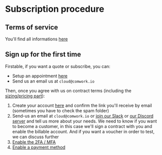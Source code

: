 # Subscription procedure

## Terms of service

You'll find all informations [here](./terms.md)

## Sign up for the first time

Firstable, if you want a quote or subscribe, you can:
* Setup an appointment [here](https://calendly.com/idriss-neumann/intro-comwork-cloud)
* Send us an email us at `cloud@comwork.io`

Then, once you agree with us on contract terms (including the [sizing/pricing part](./sizing_pricing.md)):

1. Create your account [here](https://cloud.comwork.io/signup) and confirm the link you'll receive by email (sometimes you have to check the spam folder)
2. Send-us an email at `cloud@comwork.io` or [join our Slack](https://join.slack.com/t/comwork-cloud/shared_invite/zt-1h04v2jp0-cF9p53MzfzxuChVobWKQEQ) or [our Discord server](https://discord.gg/CXskxxPauz) and tell us more about your needs. We need to know if you want to become a customer, in this case we'll sign a contract with you and enable the billable account. And if you want a voucher in order to test, we can discuss further
3. [Enable the 2FA / MFA](./tutorials/console/public/2FA.md)
4. [Enable a payment method](./tutorials/console/public/billing.md)
